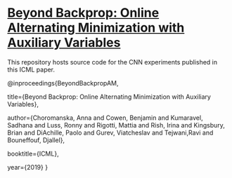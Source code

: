 

# [Beyond Backprop: Online Alternating Minimization with Auxiliary Variables](http://proceedings.mlr.press/v97/choromanska19a/choromanska19a.pdf)
This repository hosts source code for the CNN experiments published in this ICML paper.

@inproceedings{BeyondBackpropAM,

title={Beyond Backprop: Online Alternating Minimization with Auxiliary Variables},

author={Choromanska, Anna and Cowen, Benjamin and Kumaravel, Sadhana and Luss, 
        Ronny and Rigotti, Mattia and Rish, Irina and Kingsbury, Brian and DiAchille, 
        Paolo and Gurev, Viatcheslav and Tejwani,Ravi and Bouneffouf, Djallel},
        
booktitle={ICML},

year={2019}
}

